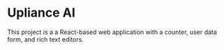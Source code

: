 # Upliance AI

This project is a a React-based web application with a counter, user data form, and rich text editors.
```
